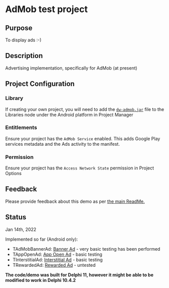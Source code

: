 # AdMob test project

## Purpose

To display ads :-)

## Description

Advertising implementation, specifically for AdMob (at present)

## Project Configuration

### Library

If creating your own project, you will need to add the [`dw-admob.jar`](https://github.com/DelphiWorlds/Playground/blob/master/Lib/dw-admob.jar) file to the Libraries node under the Android platform in Project Manager

### Entitlements

Ensure your project has the `AdMob Service` enabled. This adds Google Play services metadata and the Ads activity to the manifest.

### Permission

Ensure your project has the `Access Network State` permission in Project Options

## Feedback

Please provide feedback about this demo as per [the main ReadMe.](https://github.com/DelphiWorlds/Playground/blob/main/Readme.md)

## Status

Jan 14th, 2022

Implemented so far (Android only):

* TAdMobBannerAd:  [Banner Ad](https://developers.google.com/admob/android/banner)  - very basic testing has been performed
* TAppOpenAd: [App Open Ad](https://developers.google.com/admob/android/app-open) - basic testing
* TInterstitialAd: [Interstitial Ad](https://developers.google.com/admob/android/interstitial) - basic testing
* TRewardedAd: [Rewarded Ad](https://developers.google.com/admob/android/rewarded) - untested

**The code/demo was built for Delphi 11, however it might be able to be modified to work in Delphi 10.4.2**

